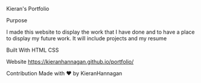 Kieran's Portfolio

Purpose

I made this website to display the work that I have done and to have a place to display my future work. It will include projects and my resume

Built With
HTML
CSS

Website
https://kieranhannagan.github.io/portfolio/ 

Contribution
Made with ❤️ by KieranHannagan
